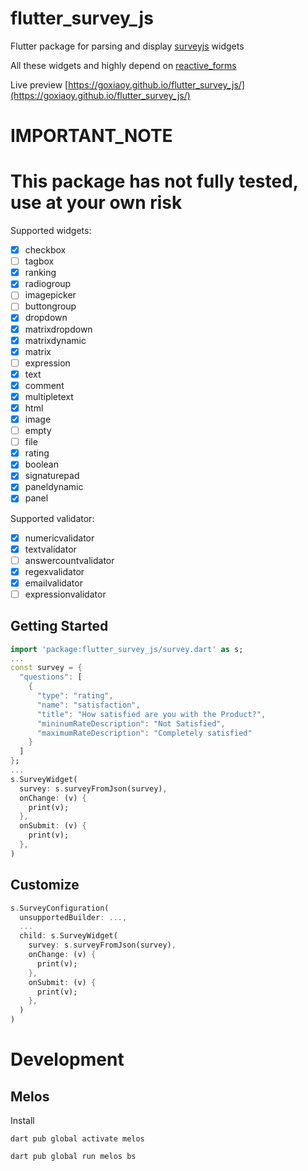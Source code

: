 # flutter_survey_js

Flutter package for parsing and display [surveyjs](https://surveyjs.io/) widgets

All these widgets and highly depend on [reactive_forms](https://pub.dev/packages/reactive_forms)

Live preview [https://goxiaoy.github.io/flutter_survey_js/](https://goxiaoy.github.io/flutter_survey_js/)

# IMPORTANT_NOTE

# This package has not fully tested, use at your own risk

Supported widgets:

- [x] checkbox
- [ ] tagbox
- [x] ranking
- [x] radiogroup
- [ ] imagepicker
- [ ] buttongroup
- [x] dropdown
- [x] matrixdropdown
- [x] matrixdynamic
- [x] matrix
- [ ] expression
- [x] text
- [x] comment
- [x] multipletext
- [x] html
- [x] image
- [ ] empty
- [ ] file
- [x] rating
- [x] boolean
- [x] signaturepad
- [x] paneldynamic
- [x] panel

Supported validator:

- [x] numericvalidator
- [x] textvalidator
- [ ] answercountvalidator
- [x] regexvalidator
- [x] emailvalidator
- [ ] expressionvalidator

## Getting Started

```dart
import 'package:flutter_survey_js/survey.dart' as s;
...
const survey = {
  "questions": [
    {
      "type": "rating",
      "name": "satisfaction",
      "title": "How satisfied are you with the Product?",
      "mininumRateDescription": "Not Satisfied",
      "maximumRateDescription": "Completely satisfied"
    }
  ]
};
...
s.SurveyWidget(
  survey: s.surveyFromJson(survey),
  onChange: (v) {
    print(v);
  },
  onSubmit: (v) {
    print(v);
  },
)


```

## Customize
```dart
s.SurveyConfiguration(
  unsupportedBuilder: ...,
  ...
  child: s.SurveyWidget(
    survey: s.surveyFromJson(survey),
    onChange: (v) {
      print(v);
    },
    onSubmit: (v) {
      print(v);
    },
  )
)


```

# Development
## Melos

Install
```shell
dart pub global activate melos
```

```bootstrap
dart pub global run melos bs
```
